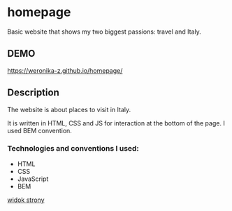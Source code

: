 # homepage
Basic website that shows my two biggest passions: travel and Italy.

## DEMO

https://weronika-z.github.io/homepage/

## Description

The website is about places to visit in Italy. 

It is written in HTML, CSS and JS for interaction at the bottom of the page. I used BEM convention.

### Technologies and conventions I used:
- HTML
- CSS 
- JavaScript
- BEM

[widok strony](https://i.postimg.cc/SsRFQqnw/italy.gif)
